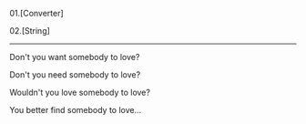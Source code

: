 01.[Converter]

02.[String]

-------------

Don't you want somebody to love?

Don't you need somebody to love?

Wouldn't you love somebody to love?

You better find somebody to love...